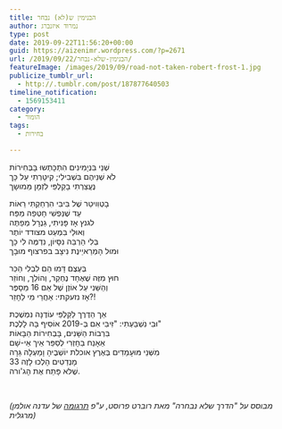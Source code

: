 ```yaml
---
title: הבנימין ש(לא) נבחר
author: נמרוד איזנברג
type: post
date: 2019-09-22T11:56:20+00:00
guid: https://aizenimr.wordpress.com/?p=2671
url: /2019/09/22/הבנימין-שלא-נבחר/
featureImage: /images/2019/09/road-not-taken-robert-frost-1.jpg
publicize_tumblr_url:
  - http://.tumblr.com/post/187877640503
timeline_notification:
  - 1569153411
category:
  - הומור
tags:
  - בחירות

---
```

שְׁנֵי בִּנְיָמִינִים הִתְכָּתְשוּ בָּבְּחִירוֹת  
לֹא שְׁנֵיהֶם בִּשְׁבִילִי; קִיטָרְתִי עַל כָּך  
נֶעֱצַרְתִּי בָקַלְפֵּי לִזְמָּן מֵּמוּשָך

בָטְוִויטֵר שֶׁל בִּיבִּי הִרְחַקְתִּי רֵאוֹת  
עַד שֶׁנַּפְשִׁי חָטְפַה מַפַּח  
לגנץ אָז פָּנִּיתִי, גֵנֶרָל מְפַתֶּה  
וְאוּלַי בִּמְעַט מצודד יוֹתֶר  
בְּלִי הַרְבֵּה נִסָּיוֹן, נִדְמֶּה לִי כָּך  
וּמוּל הָמְרַאיֵינֶת נִיצָב בפרצוף מוּבָך

בְּעֶצֶם דָּמוּ הֵם לִבְלִי הַכֵּר  
חוּץ מִזֶּה שֶׁאֶחָד נֶחְקַר, וְהוֹלֵך, וְחוֹזֵר  
וְהַשֵּׁנִי עַל אוֹזֶן שֶׁל אֵם 16 מֵסָפֶּר  
אָז נזעקתי: אַחֲרֵי מִי לֵחָזֵר?!

אַך הַדֶּרֶך לַקַּלְפֵּי עוֹדֶנָּה נִמְשֶׁכֶת  
וּבִי נִשְׁבַּעְתִּי: "זִּיבִּי אִם בְּ-2019 אוֹסִיף בָּהּ לָלֶכֶת"  
בִּרְבוֹת הַשָּׁנִים, בָּבְחִירוֹת הַבָּאוֹת  
אֵאָנַח בֵחָזְרִי לְסַפֵּר אֵיך אֵי-שָׁם  
מִשְּׁנֵי מּוּעָמַדִים בְּאֶרֶץ אוכלת יוֹשְׁבֶיהָ וָמַעְלָה גֵּרָה  
33 מָנְדַטִים הָלְכוּ לָזֶה  
שֶׁלּא פָּתַח אֶת הָג'ורה.

&nbsp;

_(מבוסס על "הדרך שלא נבחרה" מאת רוברט פרוסט, ע"פ [תרגומה][1] של עדנה אולמן מרגלית)_

 [1]: https://www.haaretz.co.il/misc/1.845983